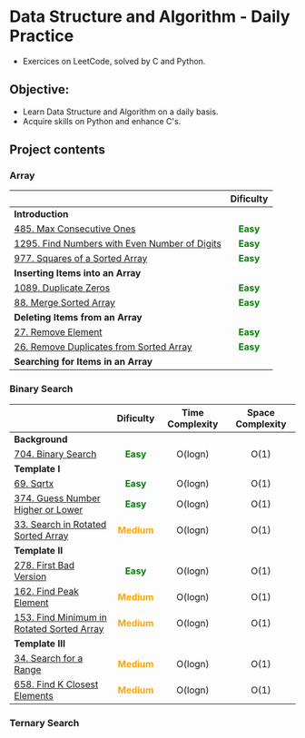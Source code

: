 # Data Structure and Algorithm - Daily Practice
- Exercices on LeetCode, solved by C and Python.
## Objective:
- Learn Data Structure and Algorithm on a daily basis.
- Acquire skills on Python and enhance C's.
## Project contents
### Array
||Dificulty|
|:-|:-:|
|**Introduction**|
|[485.  Max Consecutive Ones](https://github.com/thi-nguy/Data-structure-Algorithm-Daily-Practice/tree/main/Array/485_Max_Consecutive_Ones)|**<span style="color:green">Easy</span>**|
|[1295. Find Numbers with Even Number of Digits](https://github.com/thi-nguy/Data-structure-Algorithm-Daily-Practice/tree/main/Array/1295_Find_number_with_even_number_of_digits)|**<span style="color:green">Easy</span>**|
|[977.  Squares of a Sorted Array](https://github.com/thi-nguy/Data-structure-Algorithm-Daily-Practice/tree/main/Array/977_squares_of_a_sorted_array)|**<span style="color:green">Easy</span>**|
|**Inserting Items into an Array**|
|[1089. Duplicate Zeros](https://github.com/thi-nguy/Data-structure-Algorithm-Daily-Practice/tree/main/Array/1089_Duplicate_Zeros)|**<span style="color:green">Easy</span>**|
|[88. Merge Sorted Array](https://github.com/thi-nguy/Data-structure-Algorithm-Daily-Practice/tree/main/Array/88_Merge_sorted_array)|**<span style="color:green">Easy</span>**|
|**Deleting Items from an Array**|
|[27. Remove Element](https://github.com/thi-nguy/Data-structure-Algorithm-Daily-Practice/tree/main/Array/27_Remove_element)|**<span style="color:green">Easy</span>**|
|[26. Remove Duplicates from Sorted Array](https://github.com/thi-nguy/Data-structure-Algorithm-Daily-Practice/tree/main/Array/26_Remove_Duplicates_from_Sorted_Array)|**<span style="color:green">Easy</span>**|
|**Searching for Items in an Array**|

### Binary Search
||Dificulty|Time Complexity|Space Complexity|
|:-|:-:|:-:|:-:|
|**Background**|
|[704. Binary Search](https://github.com/thi-nguy/Data-structure-Algorithm-Daily-Practice/tree/main/Binary_Search/704_Binary_Search)|**<span style="color:green">Easy</span>**|O(logn)|O(1)|
|**Template I**|
|[69. Sqrtx](https://github.com/thi-nguy/Data-structure-Algorithm-Daily-Practice/tree/main/Binary_Search/69_Sqrtx)|**<span style="color:green">Easy</span>**|O(logn)|O(1)|
|[374. Guess Number Higher or Lower](https://github.com/thi-nguy/Data-structure-Algorithm-Daily-Practice/tree/main/Binary_Search/374_Guess_Number_Higher_or_Lower)|**<span style="color:green">Easy</span>**|O(logn)|O(1)|
|[33. Search in Rotated Sorted Array](https://github.com/thi-nguy/Data-structure-Algorithm-Daily-Practice/tree/main/Binary_Search/33_Search_in_Rotated_Sorted_Array)|**<span style="color:orange">Medium</span>**|O(logn)|O(1)|
|**Template II**|
|[278. First Bad Version](https://github.com/thi-nguy/Data-structure-Algorithm-Daily-Practice/tree/main/Binary_Search/278_First_Bad_Version)|**<span style="color:green">Easy</span>**|O(logn)|O(1)|
|[162. Find Peak Element](https://github.com/thi-nguy/Data-structure-Algorithm-Daily-Practice/tree/main/Binary_Search/162_Find_Peak_Element)|**<span style="color:orange">Medium</span>**|O(logn)|O(1)|
|[153. Find Minimum in Rotated Sorted Array](https://github.com/thi-nguy/Data-structure-Algorithm-Daily-Practice/tree/main/Binary_Search/153_Find_min_Rotated_Sorted_Array)|**<span style="color:orange">Medium</span>**|O(logn)|O(1)|
|**Template III**|
|[34. Search for a Range]()|**<span style="color:orange">Medium</span>**|O(logn)|O(1)|
|[658. Find K Closest Elements]()|**<span style="color:orange">Medium</span>**|O(logn)|O(1)|

### Ternary Search



